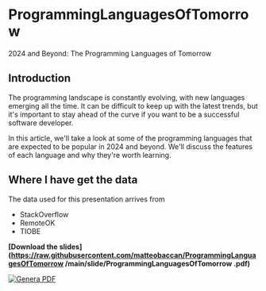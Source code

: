 # ProgrammingLanguagesOfTomorrow

2024 and Beyond: The Programming Languages of Tomorrow

## Introduction

The programming landscape is constantly evolving, with new languages emerging all the time. It can be difficult to keep up with the latest trends, but it's important to stay ahead of the curve if you want to be a successful software developer.

In this article, we'll take a look at some of the programming languages that are expected to be popular in 2024 and beyond. We'll discuss the features of each language and why they're worth learning.

## Where I have get the data

The data used for this presentation arrives from

- StackOverflow
- RemoteOK
- TIOBE

__[Download the slides](https://raw.githubusercontent.com/matteobaccan/ProgrammingLanguagesOfTomorrow /main/slide/ProgrammingLanguagesOfTomorrow .pdf)__

[![Genera PDF](https://github.com/matteobaccan/ProgrammingLanguagesOfTomorrow/actions/workflows/generatepdf.yml/badge.svg)](https://github.com/matteobaccan/ProgrammingLanguagesOfTomorrow/actions/workflows/generatepdf.yml)
